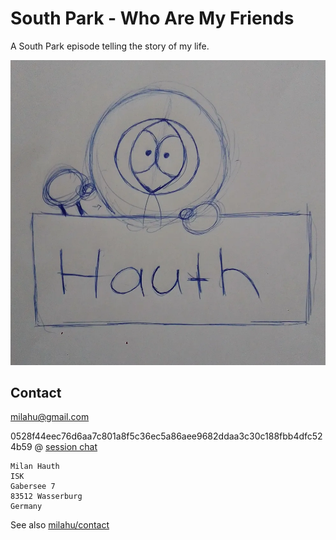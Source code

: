 # South Park - Who Are My Friends

A South Park episode
telling the story of my life.

![](img/kenny.hauth.webp)



## Contact

milahu@gmail.com

0528f44eec76d6aa7c801a8f5c36ec5a86aee9682ddaa3c30c188fbb4dfc524b59 @ [session chat](https://getsession.org/)

```
Milan Hauth
ISK
Gabersee 7
83512 Wasserburg
Germany
```

See also [milahu/contact](https://github.com/milahu/contact)
